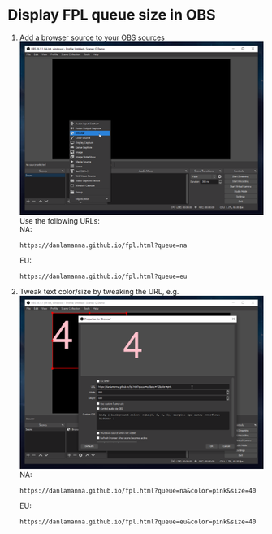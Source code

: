 # Display FPL queue size in OBS

1) Add a browser source to your OBS sources   
   ![add-browser-source](img/fpl-queue-step-1.png)
   Use the following URLs:   
   NA:   
   ```
   https://danlamanna.github.io/fpl.html?queue=na
   ```

   EU:   
   ```
   https://danlamanna.github.io/fpl.html?queue=eu
   ```

2) Tweak text color/size by tweaking the URL, e.g.   
   ![change-size-color](img/fpl-queue-step-2.png)
   NA:   
   ```
   https://danlamanna.github.io/fpl.html?queue=na&color=pink&size=40
   ```
    
   EU:   
   ```
   https://danlamanna.github.io/fpl.html?queue=eu&color=pink&size=40
   ```
